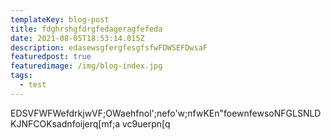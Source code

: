 ```yaml
---
templateKey: blog-post
title: fdghrshgfdrgfedageragfefeda
date: 2021-08-05T18:53:14.015Z
description: edasewsgfergfesgfsfwFDWSEFDwsaF
featuredpost: true
featuredimage: /img/blog-index.jpg
tags:
  - test
---
```

EDSVFWFWefdrkjwVF;OWaehfnol';nefo'w;nfwKEn"foewnfewsoNFGLSNLDKJNFCOKsadnfoijerq[mf;a vc9uerpn[q